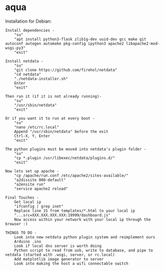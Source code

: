 # aqua

Installation for Debian:

    Install dependencies -
        "su"
        "apt install python3-flask zlib1g-dev uuid-dev gcc make git autoconf autogen automake pkg-config ipython3 apache2 libapache2-mod-wsgi-py3" 
        "exit"

    Install netdata -
        "su"
        "git clone https://github.com/firehol/netdata"
        "cd netdata"
        "./netdata-installer.sh"
        Enter
        "exit"

    Then run it (if it is not already running)-
        "su"
        "/usr/sbin/netdata"
        "exit"
    
    Or if you want it to run at every boot - 
        "su"
        "nano /etc/rc.local"
        Append "/usr/sbin/netdata" before the exit
        Ctrl-X, Y, Enter
        "exit"

    The python plugins must be moved into netdata's plugin folder - 
    	"su"
        "cp *.plugin /usr/libexec/netdata/plugins.d/"
        "exit"
    
    Now lets set up apache - 
        "cp /apache/run.conf /etc/apache2/sites-available/"
        "a2dissite 000-default"
        "a2ensite run"
        "service apache2 reload"
    
    Final Touches -
        Get local ip
        "ifconfig | grep inet"
        Replace line 15 from templates/*.html to your local ip
        "...src=XXX.XXX.XXX.XXX:19999/dashboard.js"
        Now access within your network with your local ip through the browser :)

    THINGS TO DO - 
        Look into new netdata python plugin system and reimplement ours
        Arduino .ino
        Look if local dns server is worth doing
        Python script to read from usb, write to database, and pipe to netdata (started with .wsgi, server, or rc.local)
        Add matplotlib image generator to server
        Look into making the host a wifi connectable switch
